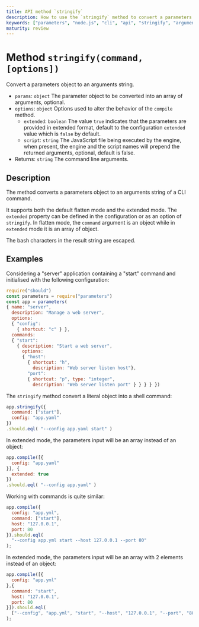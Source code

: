 ```yaml
---
title: API method `stringify`
description: How to use the `stringify` method to convert a parameters object to an arguments string.
keywords: ["parameters", "node.js", "cli", "api", "stringify", "arguments", "argv", "array"]
maturity: review
---
```


# Method `stringify(command, [options])`

Convert a parameters object to an arguments string.

* `params`: `object` The parameter object to be converted into an array of arguments, optional.
* `options`: `object` Options used to alter the behavior of the `compile` method.
  * `extended`: `boolean` The value `true` indicates that the parameters are provided in extended format, default to the configuration `extended` value which is `false` by default.
  * `script`: `string` The JavaScript file being executed by the engine, when present, the engine and the script names will prepend the returned arguments, optional, default is false.
* Returns: `string` The command line arguments.

## Description

The method converts a parameters object to an arguments string of a CLI command.

It supports both the default flatten mode and the extended mode. The `extended` property can be defined in the configuration or as an option of `stringify`. In flatten mode, the `command` argument is an object while in `extended` mode it is an array of object.

The bash characters in the result string are escaped.

## Examples

Considering a "server" application containing a "start" command and initialised with the following configuration:

```js
require("should")
const parameters = require("parameters")
const app = parameters(
{ name: "server",
  description: "Manage a web server",
  options:
  { "config":
    { shortcut: "c" } },
  commands:
  { "start":
    { description: "Start a web server",
      options:
      { "host":
        { shortcut: "h",
          description: "Web server listen host"},
        "port":
        { shortcut: "p", type: "integer",
          description: "Web server listen port" } } } } })
```

The `stringify` method convert a literal object into a shell command:

```javascript
app.stringify({
  command: ["start"],
  config: "app.yaml"
})
.should.eql( "--config app.yaml start" )
```

In extended mode, the parameters input will be an array instead of an object:

```js
app.compile([{
  config: "app.yaml"
}], {
  extended: true
})
.should.eql( "--config app.yaml" )
```

Working with commands is quite similar:

```js
app.compile({
  config: "app.yml",
  command: ["start"],
  host: "127.0.0.1",
  port: 80
}).should.eql(
  "--config app.yml start --host 127.0.0.1 --port 80"
);
```

In extended mode, the parameters input will be an array with 2 elements instead of an object:

```js
app.compile([{
  config: "app.yml"
},{
  command: "start",
  host: "127.0.0.1",
  port: 80
}]).should.eql(
  ["--config", "app.yml", "start", "--host", "127.0.0.1", "--port", "80"]
);
```
